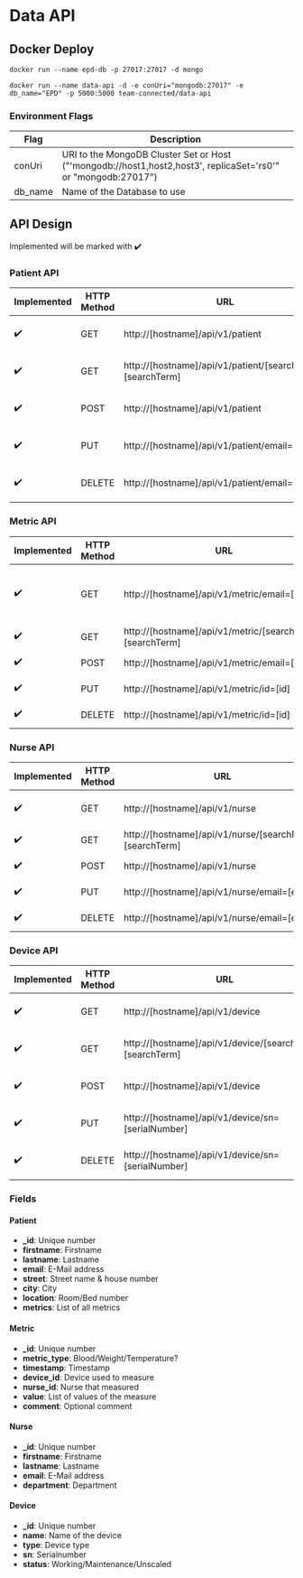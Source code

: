 # Data API
## Docker Deploy
```docker run --name epd-db -p 27017:27017 -d mongo```

```docker run --name data-api -d -e conUri="mongodb:27017" -e db_name="EPD" -p 5000:5000 team-connected/data-api```

### Environment Flags
| Flag | Description |
| ------------- | ------------- |
| conUri | URI to the MongoDB Cluster Set or Host ("'mongodb://host1,host2,host3', replicaSet='rs0'" or "mongodb:27017")|
| db_name | Name of the Database to use |

## API Design
Implemented will be marked with :heavy_check_mark:

### Patient API
| Implemented | HTTP Method | URL | Action |
| ------------- | ------------- | ------------- | ------------- |
| :heavy_check_mark: | GET | http://[hostname]/api/v1/patient | Retrieve list of patients |
| :heavy_check_mark: | GET | http://[hostname]/api/v1/patient/[searchField]=[searchTerm] | Retrieve a patient |
| :heavy_check_mark: | POST | http://[hostname]/api/v1/patient | Create a patient |
| :heavy_check_mark: | PUT | http://[hostname]/api/v1/patient/email=[email] | Update a patient |
| :heavy_check_mark: | DELETE | http://[hostname]/api/v1/patient/email=[email] | Delete a patient |


### Metric API
| Implemented | HTTP Method | URL | Action |
| ------------- | ------------- | ------------- | ------------- |
| :heavy_check_mark: | GET | http://[hostname]/api/v1/metric/email=[email] | Retrieve list of metrics of a patient |
| :heavy_check_mark: | GET | http://[hostname]/api/v1/metric/[searchField]=[searchTerm] | Retrieve a metric |
| :heavy_check_mark: | POST | http://[hostname]/api/v1/metric/email=[email] | Create a metric |
| :heavy_check_mark: | PUT | http://[hostname]/api/v1/metric/id=[id] | Update a metric |
| :heavy_check_mark: | DELETE | http://[hostname]/api/v1/metric/id=[id] | Delete a metric |

### Nurse API
| Implemented | HTTP Method | URL | Action |
| ------------- | ------------- | ------------- | ------------- |
| :heavy_check_mark: | GET | http://[hostname]/api/v1/nurse | Retrieve list of nurses |
| :heavy_check_mark: | GET | http://[hostname]/api/v1/nurse/[searchField]=[searchTerm] | Retrieve a nurse |
| :heavy_check_mark: | POST | http://[hostname]/api/v1/nurse | Create a nurse |
| :heavy_check_mark: | PUT | http://[hostname]/api/v1/nurse/email=[email] | Update a nurse |
| :heavy_check_mark: | DELETE | http://[hostname]/api/v1/nurse/email=[email] | Delete a nurse |

### Device API
| Implemented | HTTP Method | URL | Action |
| ------------- | ------------- | ------------- | ------------- |
| :heavy_check_mark: | GET | http://[hostname]/api/v1/device | Retrieve list of devices |
| :heavy_check_mark: | GET | http://[hostname]/api/v1/device/[searchField]=[searchTerm] | Retrieve a device |
| :heavy_check_mark: | POST | http://[hostname]/api/v1/device | Create a device |
| :heavy_check_mark: | PUT | http://[hostname]/api/v1/device/sn=[serialNumber] | Update a device |
| :heavy_check_mark: | DELETE | http://[hostname]/api/v1/device/sn=[serialNumber] | Delete a device |

### Fields
#### Patient
* **_id**: Unique number
* **firstname**: Firstname
* **lastname**: Lastname
* **email**: E-Mail address
* **street**: Street name & house number
* **city**: City
* **location**: Room/Bed number
* **metrics**: List of all metrics

#### Metric
* **_id**: Unique number
* **metric_type**: Blood/Weight/Temperature?
* **timestamp**: Timestamp
* **device_id**: Device used to measure
* **nurse_id**: Nurse that measured
* **value**: List of values of the measure
* **comment**: Optional comment

#### Nurse
* **_id**: Unique number
* **firstname**: Firstname
* **lastname**: Lastname
* **email**: E-Mail address
* **department**: Department

#### Device
* **_id**: Unique number
* **name**: Name of the device
* **type**: Device type
* **sn**: Serialnumber
* **status**: Working/Maintenance/Unscaled
